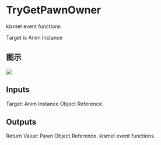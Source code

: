 # TryGetPawnOwner

kismet event functions

Target is Anim Instance

## 图示

![]($-20221218-17510304.png)

## Inputs

Target: Anim Instance Object Reference.  

## Outputs

Return Value: Pawn Object Reference. kismet event functions.

